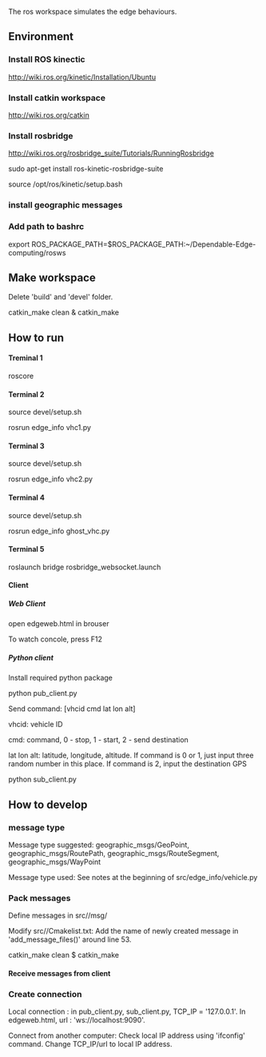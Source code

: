 
The ros workspace simulates the edge behaviours. 

## Environment

### Install ROS kinectic

http://wiki.ros.org/kinetic/Installation/Ubuntu

### Install catkin workspace

http://wiki.ros.org/catkin

### Install rosbridge

http://wiki.ros.org/rosbridge_suite/Tutorials/RunningRosbridge

sudo apt-get install ros-kinetic-rosbridge-suite

source /opt/ros/kinetic/setup.bash

### install geographic messages


### Add path to bashrc

export ROS_PACKAGE_PATH=$ROS_PACKAGE_PATH:~/Dependable-Edge-computing/rosws


## Make workspace

Delete 'build' and 'devel' folder. 

catkin_make clean & catkin_make

## How to run

#### Treminal 1

roscore

#### Terminal 2

source devel/setup.sh

rosrun edge_info vhc1.py

#### Terminal 3

source devel/setup.sh

rosrun edge_info vhc2.py


#### Terminal 4

source devel/setup.sh

rosrun edge_info ghost_vhc.py


#### Terminal 5

roslaunch bridge rosbridge_websocket.launch

#### Client 

##### Web Client

open edgeweb.html in brouser

To watch concole, press F12

##### Python client

Install required python package

python pub_client.py

Send command: [vhcid cmd lat lon alt]

vhcid: vehicle ID

cmd: command, 0 - stop, 1 - start, 2 - send destination

lat lon alt: latitude, longitude, altitude. If command is 0 or 1, just input three random number in this place. If command  is 2, input the destination GPS

python sub_client.py

## How to develop

### message type

Message type suggested: geographic_msgs/GeoPoint, geographic_msgs/RoutePath, geographic_msgs/RouteSegment, geographic_msgs/WayPoint

Message type used: See notes at the beginning of src/edge_info/vehicle.py

### Pack messages

Define messages in src/<package name>/msg/ 

Modify src/<package name>/Cmakelist.txt: Add the name of newly created message in 'add_message_files()' around line 53.

catkin_make clean $ catkin_make

#### Receive messages from client


### Create connection

Local connection : in pub_client.py, sub_client.py, TCP_IP = '127.0.0.1'. In edgeweb.html,  url : 'ws://localhost:9090'.

Connect from another computer: Check local IP address using 'ifconfig' command. Change TCP_IP/url to local IP address.




